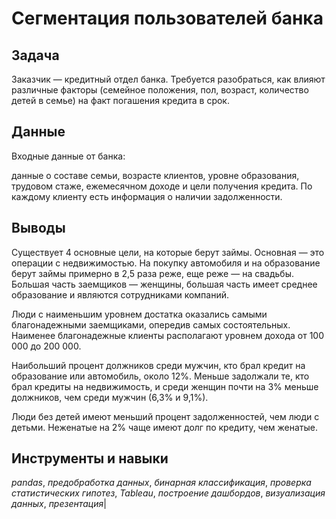 # Cегментация пользователей банка

## Задача

Заказчик — кредитный отдел банка. Требуется разобраться, как влияют различные факторы (семейное положения, пол, возраст, количество детей в семье) на факт погашения кредита в срок.

## Данные

Входные данные от банка: 

данные о составе семьи, возрасте клиентов, уровне образования, трудовом стаже, ежемесячном доходе и цели получения кредита. По каждому клиенту есть информация о наличии задолженности.

## Выводы

Существует 4 основные цели, на которые берут займы. Основная — это операции с недвижимостью. На покупку автомобиля и на образование берут займы примерно в 2,5 раза реже, еще реже — на свадьбы. Большая часть заемщиков — женщины, большая часть имеет среднее образование и являются сотрудниками компаний.

Люди с наименьшим уровнем достатка оказались самыми благонадежными заемщиками, опередив самых состоятельных. Наименее благонадежные клиенты располагают уровнем дохода от 100 000 до 200 000.

Наибольший процент должников среди мужчин, кто брал кредит на образование или автомобиль, около 12%. Меньше задолжали те, кто брал кредиты на недвижимость, и среди женщин почти на 3% меньше должников, чем среди мужчин (6,3% и 9,1%).

Люди без детей имеют меньший процент задолженностей, чем люди с детьми. Неженатые на 2% чаще имеют долг по кредиту, чем женатые.

## Инструменты и навыки 
*pandas*, *предобработка данных*, *бинарная классификация*, *проверка статистических гипотез*, *Tableau*, *построение дашбордов*, *визуализация данных*, *презентация*|
